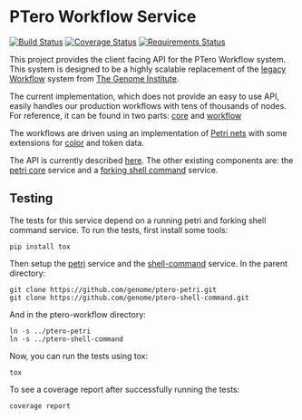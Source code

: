 # PTero Workflow Service
[![Build Status](https://travis-ci.org/genome/ptero-workflow.svg?branch=master)](https://travis-ci.org/genome/ptero-workflow)
[![Coverage Status](https://img.shields.io/coveralls/genome/ptero-workflow.svg)](https://coveralls.io/r/genome/ptero-workflow?branch=master)
[![Requirements Status](https://requires.io/github/genome/ptero-workflow/requirements.svg?branch=master)](https://requires.io/github/genome/ptero-workflow/requirements/?branch=master)

This project provides the client facing API for the PTero Workflow system.
This system is designed to be a highly scalable replacement of the [legacy
Workflow](https://github.com/genome/tgi-workflow) system from [The Genome
Institute](http://genome.wustl.edu/).

The current implementation, which does not provide an easy to use API, easily
handles our production workflows with tens of thousands of nodes.  For
reference, it can be found in two parts:
[core](https://github.com/genome/flow-core) and
[workflow](https://github.com/genome/flow-workflow)

The workflows are driven using an implementation of [Petri
nets](https://en.wikipedia.org/wiki/Petri_net) with some extensions for
[color](https://en.wikipedia.org/wiki/Coloured_Petri_net) and token data.

The API is currently described
[here](https://github.com/genome/ptero-apis/blob/master/workflow.md).
The other existing components are: the [petri
core](https://github.com/genome/ptero-petri) service and a [forking shell
command](https://github.com/genome/ptero-shell-command) service.


## Testing

The tests for this service depend on a running petri and forking shell command
service.  To run the tests, first install some tools:

    pip install tox

Then setup the [petri](https://github.com/genome/ptero-petri) service and the
[shell-command](https://github.com/genome/ptero-shell-command) service. In the
parent directory:

    git clone https://github.com/genome/ptero-petri.git
    git clone https://github.com/genome/ptero-shell-command.git

And in the ptero-workflow directory:

    ln -s ../ptero-petri
    ln -s ../ptero-shell-command

Now, you can run the tests using tox:

    tox

To see a coverage report after successfully running the tests:

    coverage report
